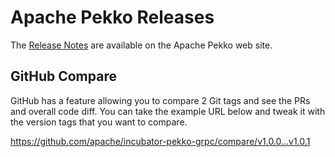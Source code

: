# Apache Pekko Releases

The [Release Notes](https://pekko.apache.org/docs/pekko/current/release-notes/index.html) are available on the Apache Pekko web site.

## GitHub Compare

GitHub has a feature allowing you to compare 2 Git tags and see the PRs and overall code diff. You can take the example URL below and tweak it with the version tags that you want to compare.

https://github.com/apache/incubator-pekko-grpc/compare/v1.0.0...v1.0.1
